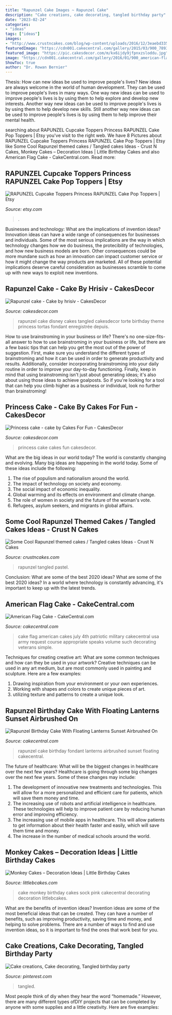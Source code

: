 ```yaml
---
title: "Rapunzel Cake Images ~ Rapunzel Cake"
description: "Cake creations, cake decorating, tangled birthday party"
date: "2023-02-24"
categories:
- "ideas"
tags: ["ideas"]
images:
- "http://www.crustncakes.com/blog/wp-content/uploads/2016/12/3eaebd33570938a1319858208aaff3fb.jpg"
featuredImage: "https://cdn001.cakecentral.com/gallery/2015/03/900_789315YY0D_rapunzel-birthday-cake-with-floating-lanterns-sunset-airbrushed-on-fondant.jpg"
featured_image: "https://pic.cakesdecor.com/m/kx6ijdy9jfpnxzsloddu.jpg"
image: "https://cdn001.cakecentral.com/gallery/2016/01/900_american-flag-cake-878732pFXvK.jpg"
ShowToc: true
author: "Dr. Rowan Bernier"
---
```



Thesis: How can new ideas be used to improve people's lives?
New ideas are always welcome in the world of human development. They can be used to improve people's lives in many ways. One way new ideas can be used to improve people's lives is by using them to help explore and develop new interests. Another way new ideas can be used to improve people's lives is by using them to help develop new skills. Still another way new ideas can be used to improve people's lives is by using them to help improve their mental health.

	

		
searching about RAPUNZEL Cupcake Toppers Princess RAPUNZEL Cake Pop Toppers | Etsy you've visit to the right web. We have 8 Pictures about RAPUNZEL Cupcake Toppers Princess RAPUNZEL Cake Pop Toppers | Etsy like Some Cool Rapunzel themed cakes / Tangled cakes Ideas - Crust N Cakes, Monkey Cakes – Decoration Ideas | Little Birthday Cakes and also American Flag Cake - CakeCentral.com. Read more:
		
    
## RAPUNZEL Cupcake Toppers Princess RAPUNZEL Cake Pop Toppers | Etsy

<img loading=lazy src="https://i.etsystatic.com/12954942/r/il/a46394/1323190374/il_794xN.1323190374_biyv.jpg" onerror="this.onerror=null;this.src='https://tse3.mm.bing.net/th?id=OIP.rEA_LkYpDh9zPB9KDQYpWgHaJ4&amp;pid=15.1';" alt="RAPUNZEL Cupcake Toppers Princess RAPUNZEL Cake Pop Toppers | Etsy">

_Source: etsy.com_

>. 

	

Businesses and technology: What are the implications of invention ideas?
Innovation ideas can have a wide range of consequences for businesses and individuals. Some of the most serious implications are the way in which technology changes how we do business, the protecibility of technologies, and how new business models are born. Other consequences could be more mundane such as how an innovation can impact customer service or how it might change the way products are marketed. All of these potential implications deserve careful consideration as businesses scramble to come up with new ways to exploit new inventions.

    
## Rapunzel Cake - Cake By Hrisiv - CakesDecor

<img loading=lazy src="https://pic.cakesdecor.com/m/kx6ijdy9jfpnxzsloddu.jpg" onerror="this.onerror=null;this.src='https://tse1.mm.bing.net/th?id=OIP.rJgd0J2-5fZf0IxN9AcBAQHaNN&amp;pid=15.1';" alt="Rapunzel cake - Cake by hrisiv - CakesDecor">

_Source: cakesdecor.com_

>rapunzel cake disney cakes tangled cakesdecor torte birthday theme princess tortas fondant enregistrée depuis. 

	

How to use brainstroming in your business or life?
There's no one-size-fits-all answer to how to use brainstroming in your business or life, but there are a few basic tips that can help you get the most out of the power of suggestion. First, make sure you understand the different types of brainstroming and how it can be used in order to generate productivity and results. Additionally, consider incorporating brainstroming into your daily routine in order to improve your day-to-day functioning. Finally, keep in mind that using brainstroming isn't just about generating ideas; it's also about using those ideas to achieve goalposts. So if you're looking for a tool that can help you climb higher as a business or individual, look no further than brainstroming!

    
## Princess Cake - Cake By Cakes For Fun - CakesDecor

<img loading=lazy src="https://pic.cakesdecor.com/m/7afaa7ed5d894c5281ebc73b63c51e7f.jpg" onerror="this.onerror=null;this.src='https://tse2.mm.bing.net/th?id=OIP.OOxzip8-fVXGo31RBPqN4gHaKZ&amp;pid=15.1';" alt="Princess cake - cake by Cakes For Fun - CakesDecor">

_Source: cakesdecor.com_

>princess cake cakes fun cakesdecor. 

	

What are the big ideas in our world today?
The world is constantly changing and evolving. Many big ideas are happening in the world today. Some of these ideas include the following:
1. The rise of populism and nationalism around the world.
2. The impact of technology on society and economy.
3. The social impact of economic inequality. 
4. Global warming and its effects on environment and climate change. 
5. The role of women in society and the future of the woman's vote. 
6. Refugees, asylum seekers, and migrants in global affairs. 

    
## Some Cool Rapunzel Themed Cakes / Tangled Cakes Ideas - Crust N Cakes

<img loading=lazy src="http://www.crustncakes.com/blog/wp-content/uploads/2016/12/3eaebd33570938a1319858208aaff3fb.jpg" onerror="this.onerror=null;this.src='https://tse4.mm.bing.net/th?id=OIP.BN-160ZpszYM1Qmxy3h8gQHaHc&amp;pid=15.1';" alt="Some Cool Rapunzel themed cakes / Tangled cakes Ideas - Crust N Cakes">

_Source: crustncakes.com_

>rapunzel tangled pastel. 

	

Conclusion: What are some of the best 2020 ideas?
What are some of the best 2020 ideas? In a world where technology is constantly advancing, it's important to keep up with the latest trends.

    
## American Flag Cake - CakeCentral.com

<img loading=lazy src="https://cdn001.cakecentral.com/gallery/2016/01/900_american-flag-cake-878732pFXvK.jpg" onerror="this.onerror=null;this.src='https://tse3.mm.bing.net/th?id=OIP.Y9R-_RPMaav12xZSn74OrwHaKa&amp;pid=15.1';" alt="American Flag Cake - CakeCentral.com">

_Source: cakecentral.com_

>cake flag american cakes july 4th patriotic military cakecentral usa army request course appropriate speaks volume such decorating veterans simple. 

	

Techniques for creating creative art: What are some common techniques and how can they be used in your artwork?
Creative techniques can be used in any art medium, but are most commonly used in painting and sculpture. Here are a few examples:
1. Drawing inspiration from your environment or your own experiences.
2. Working with shapes and colors to create unique pieces of art.
3. utilizing texture and patterns to create a unique look.

    
## Rapunzel Birthday Cake With Floating Lanterns Sunset Airbrushed On

<img loading=lazy src="https://cdn001.cakecentral.com/gallery/2015/03/900_789315YY0D_rapunzel-birthday-cake-with-floating-lanterns-sunset-airbrushed-on-fondant.jpg" onerror="this.onerror=null;this.src='https://tse1.mm.bing.net/th?id=OIP.-x-X-BdGP9XrbYLlwJ_ucQHaLJ&amp;pid=15.1';" alt="Rapunzel Birthday Cake With Floating Lanterns Sunset Airbrushed On">

_Source: cakecentral.com_

>rapunzel cake birthday fondant lanterns airbrushed sunset floating cakecentral. 

	

The future of healthcare: What will be the biggest changes in healthcare over the next few years?
Healthcare is going through some big changes over the next few years. Some of these changes may include: 
1. The development of innovative new treatments and technologies. This will allow for a more personalized and efficient care for patients, which will save them money and time. 
2. The increasing use of robots and artificial intelligence in healthcare. These technologies will help to improve patient care by reducing human error and improving efficiency. 
3. The increasing use of mobile apps in healthcare. This will allow patients to get information about their health faster and easily, which will save them time and money. 
4. The increase in the number of medical schools around the world.

    
## Monkey Cakes – Decoration Ideas | Little Birthday Cakes

<img loading=lazy src="http://www.littlebcakes.com/wp-content/uploads/2013/08/Monkey-Birthday-Cake-Ideas.jpg" onerror="this.onerror=null;this.src='https://tse4.mm.bing.net/th?id=OIP.XeJykh2ngrUDp7rYuvObBQHaJ4&amp;pid=15.1';" alt="Monkey Cakes – Decoration Ideas | Little Birthday Cakes">

_Source: littlebcakes.com_

>cake monkey birthday cakes sock pink cakecentral decorating decoration littlebcakes. 

	

What are the benefits of invention ideas?
Invention ideas are some of the most beneficial ideas that can be created. They can have a number of benefits, such as improving productivity, saving time and money, and helping to solve problems. There are a number of ways to find and use invention ideas, so it is important to find the ones that work best for you.

    
## Cake Creations, Cake Decorating, Tangled Birthday Party

<img loading=lazy src="https://i.pinimg.com/736x/32/58/85/325885099fcd0e5a929011715bb6d565.jpg" onerror="this.onerror=null;this.src='https://tse2.mm.bing.net/th?id=OIP.q49AWE7qNUCccsGapm32YgHaFj&amp;pid=15.1';" alt="Cake creations, Cake decorating, Tangled birthday party">

_Source: pinterest.com_

>tangled. 

	

Most people think of diy when they hear the word “homemade.” However, there are many different types ofDIY projects that can be completed by anyone with some supplies and a little creativity. Here are five examples:

